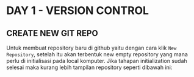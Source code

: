 # DAY 1 - VERSION CONTROL

## CREATE NEW GIT REPO
Untuk membuat repository baru di github yaitu dengan cara klik `New Repository`, setelah itu akan terbentuk new empty repository yang mana perlu di initialisasi pada local komputer. Jika tahapan initialization sudah selesai maka kurang lebih tampilan repository seperti dibawah ini:
